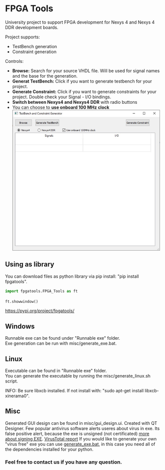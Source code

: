 # FPGA Tools
University project to support FPGA development for Nexys 4 and Nexys 4 DDR development boards.

Project supports:
  - TestBench generation
  - Constraint generation

Controls:
 - **Browse:** Search for your source VHDL file. Will be used for signal names and the base for the generation.
 - **Generat TestBench:** Click if you want to generate testbench for your project.
 - **Generate Constraint:** Click if you want to generate constraints for your project. Double check your Signal - I/O bindings.
 - **Switch between Nexys4 and Nexys4 DDR** with radio buttons
 - You can choose to **use onboard 100 MHz clock**
![Picture of GUI](https://github.com/Fint0r/FPGA_Tools/blob/master/misc/doc/sw_gui.jpg?raw=true "Picture of the SW")

## Using as library
You can download files as python library via pip install: "pip install fpgatools".

```python
import fpgatools.FPGA_Tools as ft

ft.showwindow()
```

https://pypi.org/project/fpgatools/
## Windows

Runnable exe can be found under "Runnable exe" folder.\
Exe generation can be run with misc/generate_exe.bat.

## Linux

Executable can be found in "Runnable exe" folder.\
You can generate the executable by running the misc/generate_linux.sh script.

INFO: Be sure libxcb installed. If not install with: "sudo apt-get install libxcb-xinerama0".
## Misc
Generated GUI design can be found in misc/gui_design.ui. Created with QT Designer.
Few popular antivirus software alerts useres about virus in exe. Its false positive alert, because the exe is unsigned (not certificated) [more about signing EXE](https://stackoverflow.com/questions/252226/signing-a-windows-exe-file?noredirect=1&lq=1). [VirusTotal report](https://www.virustotal.com/gui/file/15d41d4d85b69bdeec66af8920b53919d32ba3c486c09b2b85eca7ae09223686/detection)
If you would like to generate your own "virus free" exe you can use [generate_exe.bat](https://github.com/Fint0r/FPGA_Tools/blob/master/misc/generate_exe.bat), in this case you need all of the dependencies installed for your python.

### Feel free to contact us if you have any question.
